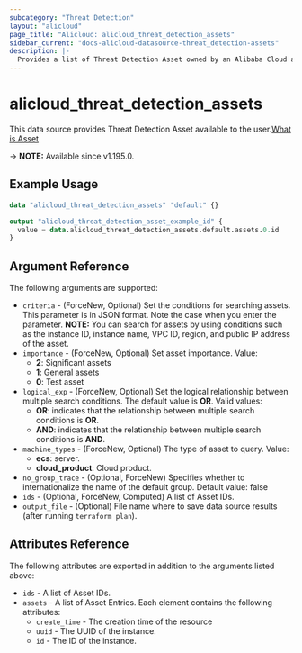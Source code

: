 ```yaml
---
subcategory: "Threat Detection"
layout: "alicloud"
page_title: "Alicloud: alicloud_threat_detection_assets"
sidebar_current: "docs-alicloud-datasource-threat_detection-assets"
description: |-
  Provides a list of Threat Detection Asset owned by an Alibaba Cloud account.
---
```


# alicloud_threat_detection_assets

This data source provides Threat Detection Asset available to the user.[What is Asset](https://www.alibabacloud.com/help/en/security-center/developer-reference/api-sas-2018-12-03-describecloudcenterinstances)

-> **NOTE:** Available since v1.195.0.

## Example Usage

```terraform
data "alicloud_threat_detection_assets" "default" {}

output "alicloud_threat_detection_asset_example_id" {
  value = data.alicloud_threat_detection_assets.default.assets.0.id
}
```

## Argument Reference

The following arguments are supported:
* `criteria` - (ForceNew, Optional) Set the conditions for searching assets. This parameter is in JSON format. Note the case when you enter the parameter. **NOTE:** You can search for assets by using conditions such as the instance ID, instance name, VPC ID, region, and public IP address of the asset.
* `importance` - (ForceNew, Optional) Set asset importance. Value:
  - **2**: Significant assets
  - **1**: General assets
  - **0**: Test asset
* `logical_exp` - (ForceNew, Optional) Set the logical relationship between multiple search conditions. The default value is **OR**. Valid values:
  - **OR**: indicates that the relationship between multiple search conditions is **OR**.
  - **AND**: indicates that the relationship between multiple search conditions is **AND**.
* `machine_types` - (ForceNew, Optional) The type of asset to query. Value:
  - **ecs**: server.
  - **cloud_product**: Cloud product.
* `no_group_trace` - (Optional, ForceNew) Specifies whether to internationalize the name of the default group. Default value: false
* `ids` - (Optional, ForceNew, Computed) A list of Asset IDs.
* `output_file` - (Optional) File name where to save data source results (after running `terraform plan`).


## Attributes Reference

The following attributes are exported in addition to the arguments listed above:
* `ids` - A list of Asset IDs.
* `assets` - A list of Asset Entries. Each element contains the following attributes:
  * `create_time` - The creation time of the resource
  * `uuid` - The UUID of the instance.
  * `id` - The ID of the instance.
